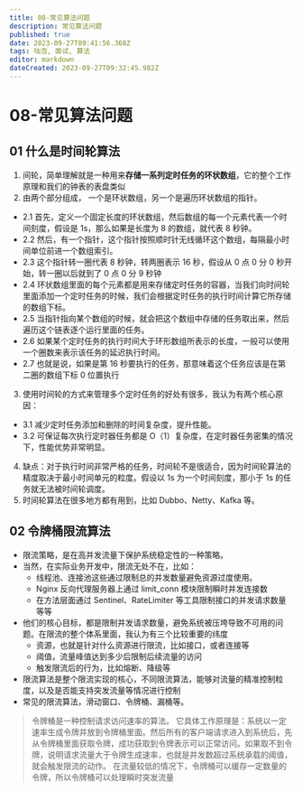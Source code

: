 ```yaml
---
title: 08-常见算法问题
description: 常见算法问题
published: true
date: 2023-09-27T09:41:56.368Z
tags: 咕泡, 面试, 算法
editor: markdown
dateCreated: 2023-09-27T09:32:45.982Z
---
```


# 08-常见算法问题
 
 ## 01 什么是时间轮算法
 1. 间轮，简单理解就是一种用来**存储一系列定时任务的环状数组**，它的整个工作原理和我们的钟表的表盘类似
 2. 由两个部分组成， 一个是环状数组，另一个是遍历环状数组的指针。
   - 2.1 首先，定义一个固定长度的环状数组，然后数组的每一个元素代表一个时间刻度，假设是 1s，那么如果是长度为 8 的数组，就代表 8 秒钟。
   - 2.2 然后，有一个指针，这个指针按照顺时针无线循环这个数组，每隔最小时间单位前进一个数组索引。
   - 2.3 这个指针转一圈代表 8 秒钟，转两圈表示 16 秒，假设从 0 点 0 分 0 秒开始，转一圈以后就到了 0 点 0 分 9 秒钟
   - 2.4 环状数组里面的每个元素都是用来存储定时任务的容器，当我们向时间轮里面添加一个定时任务的时候，我们会根据定时任务的执行时间计算它所存储的数组下标。
   - 2.5 当指针指向某个数组的时候，就会把这个数组中存储的任务取出来，然后遍历这个链表逐个运行里面的任务。
   - 2.6 如果某个定时任务的执行时间大于环形数组所表示的长度，一般可以使用一个圈数来表示该任务的延迟执行时间。
   - 2.7 也就是说，如果是第 16 秒要执行的任务，那意味着这个任务应该是在第二圈的数组下标 0 位置执行
3. 使用时间轮的方式来管理多个定时任务的好处有很多，我认为有两个核心原因：
  - 3.1 减少定时任务添加和删除的时间复杂度，提升性能。
  - 3.2 可保证每次执行定时器任务都是 O（1）复杂度，在定时器任务密集的情况下，性能优势非常明显。
4. 缺点：对于执行时间非常严格的任务，时间轮不是很适合，因为时间轮算法的精度取决于最小时间单元的粒度。假设以 1s 为一个时间刻度，那小于 1s 的任务就无法被时间轮调度。
5. 时间轮算法在很多地方都有用到，比如 Dubbo、Netty、Kafka 等。

## 02 令牌桶限流算法
- 限流策略，是在高并发流量下保护系统稳定性的一种策略。
- 当然，在实际业务开发中，限流无处不在，比如：
  - 线程池、连接池这些通过限制总的并发数量避免资源过度使用。
  - Nginx 反向代理服务器上通过 limit_conn 模块限制瞬时并发连接数
  - 在方法层面通过 Sentinel、RateLimiter 等工具限制接口的并发请求数量等等
- 他们的核心目标，都是限制并发请求数量，避免系统被压垮导致不可用的问题。在限流的整个体系里面，我认为有三个比较重要的纬度
  - 资源，也就是针对什么资源进行限流，比如接口，或者连接等
  - 阈值，流量峰值达到多少后限制后续流量的访问
  - 触发限流后的行为，比如熔断、降级等
- 限流算法是整个限流实现的核心，不同限流算法，能够对流量的精准控制粒度，以及是否能支持突发流量等情况进行控制
- 常见的限流算法，滑动窗口、令牌桶、漏桶等。
> 令牌桶是一种控制请求访问速率的算法。
它具体工作原理是：系统以一定速率生成令牌并放到令牌桶里面。然后所有的客户端请求进入到系统后，先从令牌桶里面获取令牌，成功获取到令牌表示可以正常访问。如果取不到令牌，说明请求流量大于令牌生成速率，也就是并发数超过系统承载的阈值，就会触发限流的动作。
在流量较低的情况下，令牌桶可以缓存一定数量的令牌，所以令牌桶可以处理瞬时突发流量